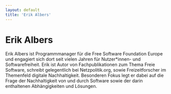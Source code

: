 ```yaml
---
layout: default
title: 'Erik Albers'
---
```


# Erik Albers

Erik Albers ist Programmmanager für die Free Software Foundation Europe und engagiert sich dort seit vielen Jahren für Nutzer\*innen- und Softwarefreiheit. Erik ist Autor von Fachpublikationen zum Thema Freie Software, schreibt gelegentlich bei Netzpolitik.org, sowie Freizeitforscher im Themenfeld digitale Nachhaltigkeit. Besonderen Fokus legt er dabei auf die Frage der Nachhaltigkeit von und durch Software sowie der darin enthaltenen Abhängigkeiten und Lösungen.